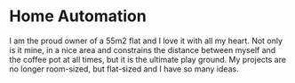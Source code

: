 # Home Automation

I am the proud owner of a 55m2 flat and I love it with all my heart. Not only is it mine, in a nice area and constrains the distance between myself and the coffee pot at all times, but it is the ultimate play ground. My projects are no longer room-sized, but flat-sized and I have so many ideas.
